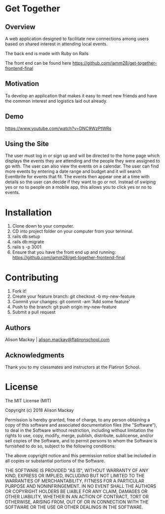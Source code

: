 # Get Together

## Overview
A web application designed to facilitate new connections among users based on shared interest in attending local events.

The back end is made with Ruby on Rails

The front end can be found here https://github.com/iamm28/get-together-frontend-final

## Motivation 
To develop an application that makes it easy to meet new friends and have the common interest and logistics laid out already.

## Demo
https://www.youtube.com/watch?v=DNC9WzPtWRs

## Using the Site
The user must log in or sign up and will be directed to the home page which displays the events they are attending and the people they were assigned to go with.
The user can also view the events on a calendar. The user can find more events by entering a date range and budget and it will search Eventbrite for events that fit.
The events then appear one at a time with details so the user can decide if they want to go or not. Instead of swiping yes or no to people on a mobile app, this allows you to click yes or no to events.

# Installation 
1. Clone down to your computer. 
2. CD into project folder on your computer from your terminal.
3. rails db:setup
4. rails db:migrate
5. rails s -p 3001
6. Ensure that you have the front end up and running: https://github.com/iamm28/get-together-frontend-final

# Contributing 
1. Fork it!
2. Create your feature branch: git checkout -b my-new-feature
3. Commit your changes: git commit -am 'Add some feature'
4. Push to the branch: git push origin my-new-feature
5. Submit a pull request

## Authors
Alison Mackay | alison.mackay@flatironschool.com

## Acknowledgments
Thank you to my classmates and instructors at the Flatiron School.

# License 
The MIT License (MIT)

Copyright (c) 2018 Alison Mackay

Permission is hereby granted, free of charge, to any person obtaining a copy of this software and associated documentation files (the "Software"), to deal in the Software without restriction, including without limitation the rights to use, copy, modify, merge, publish, distribute, sublicense, and/or sell copies of the Software, and to permit persons to whom the Software is furnished to do so, subject to the following conditions:

The above copyright notice and this permission notice shall be included in all copies or substantial portions of the Software.

THE SOFTWARE IS PROVIDED "AS IS", WITHOUT WARRANTY OF ANY KIND, EXPRESS OR IMPLIED, INCLUDING BUT NOT LIMITED TO THE WARRANTIES OF MERCHANTABILITY, FITNESS FOR A PARTICULAR PURPOSE AND NONINFRINGEMENT. IN NO EVENT SHALL THE AUTHORS OR COPYRIGHT HOLDERS BE LIABLE FOR ANY CLAIM, DAMAGES OR OTHER LIABILITY, WHETHER IN AN ACTION OF CONTRACT, TORT OR OTHERWISE, ARISING FROM, OUT OF OR IN CONNECTION WITH THE SOFTWARE OR THE USE OR OTHER DEALINGS IN THE SOFTWARE.




